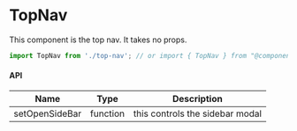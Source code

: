# TopNav

This component is the top nav. It takes no props.

```js
import TopNav from './top-nav'; // or import { TopNav } from "@components"
```

#### API

| Name           | Type     | Description                     |
| -------------- | -------- | ------------------------------- |
| setOpenSideBar | function | this controls the sidebar modal |
